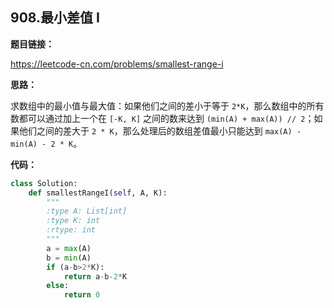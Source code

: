 ## 908.最小差值 I

**题目链接：**

https://leetcode-cn.com/problems/smallest-range-i

**思路：**

求数组中的最小值与最大值：如果他们之间的差小于等于 `2*K`，那么数组中的所有数都可以通过加上一个在 `[-K, K]` 之间的数来达到 `(min(A) + max(A)) // 2`；如果他们之间的差大于 `2 * K`，那么处理后的数组差值最小只能达到 `max(A) - min(A) - 2 * K`。


**代码：**
```python
class Solution:
    def smallestRangeI(self, A, K):
        """
        :type A: List[int]
        :type K: int
        :rtype: int
        """
        a = max(A)
        b = min(A)
        if (a-b>2*K):
            return a-b-2*K
        else:
            return 0
```


